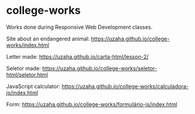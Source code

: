 # college-works
Works done during Responsive Web Development classes.

Site about an endangered animal: https://uzaha.github.io/college-works/index.html

Letter made: https://uzaha.github.io/carta-html/lesson-2/

Seletor made: https://uzaha.github.io/college-works/seletor-html/seletor.html

JavaScript calculator: https://uzaha.github.io/college-works/calculadora-js/index.html

Form: https://uzaha.github.io/college-works/formulário-js/index.html
